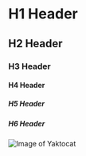 # H1 Header
## H2 Header
### H3 Header
#### H4 Header
##### H5 Header
##### H6 Header


![Image of Yaktocat](https://octodex.github.com/images/yaktocat.png)
